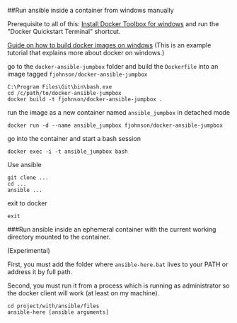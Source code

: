##Run ansible inside a container from windows manually

Prerequisite to all of this: [Install Docker Toolbox for windows](https://docs.docker.com/windows/) and run the "Docker Quickstart Terminal" shortcut.

[Guide on how to build docker images on windows](https://docs.docker.com/windows/step_four/) (This is an example tutorial that explains more about docker on windows.)

go to the `docker-ansible-jumpbox` folder and build the `Dockerfile` into an image tagged `fjohnson/docker-ansible-jumpbox`

```
C:\Program Files\Git\bin\bash.exe
cd /c/path/to/docker-ansible-jumpbox
docker build -t fjohnson/docker-ansible-jumpbox .
```

run the image as a new container named `ansible_jumpbox` in detached mode

```
docker run -d --name ansible_jumpbox fjohnson/docker-ansible-jumpbox
```

go into the container and start a bash session

```
docker exec -i -t ansible_jumpbox bash
```

Use ansible

```
git clone ...
cd ...
ansible ...
```

exit to docker

```
exit
```


###Run ansible inside an ephemeral container with the current working directory mounted to the container.

(Experimental)

First, you must add the folder where `ansible-here.bat` lives to your PATH or address it by full path.

Second, you must run it from a process which is running as administrator so the docker client will work (at least on my machine).

```
cd project/with/ansible/files
ansible-here [ansible arguments]
```

